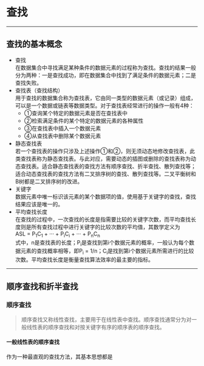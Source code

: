 # 查找  
---  
## 查找的基本概念  
+ 查找  
  在数据集合中寻找满足某种条件的数据元素的过程称为查找。查找的结果一般分为两种：一是查找成功，即在数据集合中找到了满足条件的数据元素；二是查找失败。  
+ 查找表（查找结构）  
  用于查找的数据集合称为查找表，它由同一类型的数据元素（或记录）组成，可以是一个数据或链表等数据类型。对于查找表经常进行的操作一般有4种：  
  - ①查询某个特定的数据元素是否在查找表中  
  - ②检索满足条件的某个特定的数据元素的各种属性  
  - ③在查找表中插入一个数据元素  
  - ④从查找表中删除某个数据元素  
+ 静态查找表  
  若一个查找表的操作只涉及上述操作①和②，则无须动态地修改查找表，此类查找表称为静态查找表。与此对应，需要动态的插图或删除的查找表称为动态查找表。适合静态查找表的查找方法有顺序查找、折半查找、散列查找等；适合动态查找表的查找方法有二叉排序树的查找、散列查找等。二叉平衡树和B树都是二叉排序树的改进。  
+ 关键字  
  数据元素中唯一标识该元素的某个数据项的值，使用基于关键字的查找，查找结果应该是唯一的。  
+ 平均查找长度  
  在查找的过程中，一次查找的长度是指需要比较的关键字次数，而平均查找长度则是所有查找过程中进行关键字的比较次数的平均值，其数学定义为  
  ASL = P<sub>1</sub>C<sub>1</sub> + ··· + P<sub>i</sub>C<sub>i</sub> + ··· + P<sub>n</sub>C<sub>n</sub>  
  式中，n是查找表的长度；P<sub>i</sub>是查找到第i个数据元素的概率，一般认为每个数据元素的查找概率相等，即P<sub>i</sub> = 1/n；C<sub>i</sub>是找到第i个数据元素所需进行的比较次数。平均查找长度是衡量查找算法效率的最主要的指标。 

---  
## 顺序查找和折半查找  
### 顺序查找  
> 顺序查找又称线性查找，主要用于在线性表中查找。顺序查找通常分为对一般线性表的顺序查找和对按关键字有序的顺序表的顺序查找。  

#### 一般线性表的顺序查找  
作为一种最直观的查找方法，其基本思想都是
